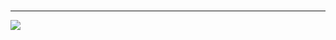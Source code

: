<br/>
<hr/>
<img src="https://img.shields.io/badge/java-007396?style=for-the-badge&logo=java&logoColor=white">
